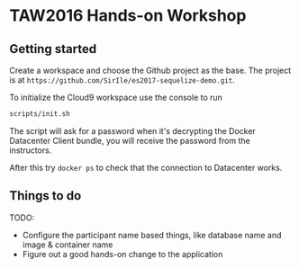 # TAW2016 Hands-on Workshop

## Getting started

Create a workspace and choose the Github project as the base. The project is
at `https://github.com/SirIle/es2017-sequelize-demo.git`.

To initialize the Cloud9 workspace use the console to run

~~~bash
scripts/init.sh
~~~

The script will ask for a password when it's decrypting the Docker Datacenter
Client bundle, you will receive the password from the instructors.

After this try `docker ps` to check that the connection to Datacenter works.

## Things to do

TODO:
-   Configure the participant name based things, like database name and image & container name
-   Figure out a good hands-on change to the application
